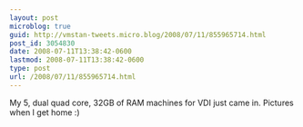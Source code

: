 ```yaml
---
layout: post
microblog: true
guid: http://vmstan-tweets.micro.blog/2008/07/11/855965714.html
post_id: 3054830
date: 2008-07-11T13:38:42-0600
lastmod: 2008-07-11T13:38:42-0600
type: post
url: /2008/07/11/855965714.html
---
```

My 5, dual quad core, 32GB of RAM machines for VDI just came in. Pictures when I get home :)
